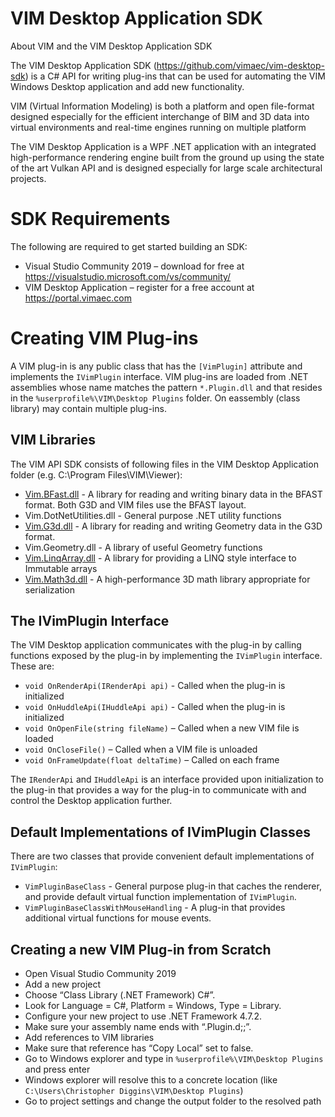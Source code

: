 # VIM Desktop Application SDK

About VIM and the VIM Desktop Application SDK

The VIM Desktop Application SDK (https://github.com/vimaec/vim-desktop-sdk) is a C# API for writing plug-ins that can be used for automating the VIM Windows Desktop application and add new functionality. 

VIM (Virtual Information Modeling) is both a platform and open file-format designed especially for the efficient interchange of BIM and 3D data into virtual environments and real-time engines running on multiple platform

The VIM Desktop Application is a WPF .NET application with an integrated high-performance rendering engine built from the ground up using the state of the art Vulkan API and is designed especially for large scale architectural projects. 

# SDK Requirements

The following are required to get started building an SDK:

* Visual Studio Community 2019 – download for free at https://visualstudio.microsoft.com/vs/community/
* VIM Desktop Application – register for a free account at https://portal.vimaec.com

# Creating VIM Plug-ins

A VIM plug-in is any public class that has the `[VimPlugin]` attribute and implements the `IVimPlugin` interface. VIM plug-ins are loaded from .NET assemblies whose 
name matches the pattern `*.Plugin.dll` and that resides in the `%userprofile%\VIM\Desktop Plugins` folder. On eassembly (class library) may contain multiple plug-ins. 

## VIM Libraries

The VIM API SDK consists of following files in the VIM Desktop Application folder (e.g. C:\Program Files\VIM\Viewer):

* [Vim.BFast.dll](https://github.com/vimaec/bfast) - A library for reading and writing binary data in the BFAST format. Both G3D and VIM files use the BFAST layout. 
* Vim.DotNetUtilities.dll - General purpose .NET utility functions 
* [Vim.G3d.dll](https://github.com/vimaec/g3d) - A library for reading and writing Geometry data in the G3D format. 
* Vim.Geometry.dll - A library of useful Geometry functions
* [Vim.LinqArray.dll](https://github.com/vimaec/linqarray) - A library for providing a LINQ style interface to Immutable arrays
* [Vim.Math3d.dll](https://github.com/vimaec/math3d) - A high-performance 3D math library appropriate for serialization 

## The IVimPlugin Interface

The VIM Desktop application communicates with the plug-in by calling functions exposed by the plug-in by implementing the `IVimPlugin` interface. These are:

* `void OnRenderApi(IRenderApi api)` -  Called when the plug-in is initialized 
* `void OnHuddleApi(IHuddleApi api)` -  Called when the plug-in is initialized 
* `void OnOpenFile(string fileName)` – Called when a new VIM file is loaded
* `void OnCloseFile()` – Called when a VIM file is unloaded
* `void OnFrameUpdate(float deltaTime)` – Called on each frame

The `IRenderApi` and `IHuddleApi` is an interface provided upon initialization to the plug-in that provides a way for the plug-in to communicate with and control the Desktop application further.  

## Default Implementations of IVimPlugin Classes

There are two classes that provide convenient default implementations of `IVimPlugin`:

* `VimPluginBaseClass` - General purpose plug-in that caches the renderer, and provide default virtual function implementation of `IVimPlugin`.
* `VimPluginBaseClassWithMouseHandling` - A plug-in that provides additional virtual functions for mouse events. 

## Creating a new VIM Plug-in from Scratch

* Open Visual Studio Community 2019 
* Add a new project
* Choose “Class Library (.NET Framework) C#”.
* Look for Language = C#, Platform = Windows, Type = Library.
* Configure your new project to use .NET Framework 4.7.2. 
* Make sure your assembly name ends with “.Plugin.d;;”. 
* Add references to VIM libraries 
* Make sure that reference has “Copy Local” set to false.
* Go to Windows explorer and type in `%userprofile%\VIM\Desktop Plugins` and press enter 
* Windows explorer will resolve this to a concrete location (like `C:\Users\Christopher Diggins\VIM\Desktop Plugins`)
* Go to project settings and change the output folder to the resolved path
    
 